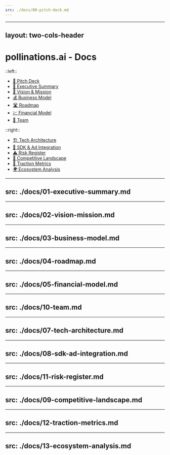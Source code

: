 ```yaml
---
src: ./docs/00-pitch-deck.md
---
```


---
layout: two-cols-header
---

# pollinations.ai - Docs

::left::

- [🎤 Pitch Deck](/00)
- [📑 Executive Summary](/11)
- [🔭 Vision & Mission](/12)
- [💰 Business Model](13)
- [🛣️ Roadmap](/14)
- [💹 Financial Model](15)
- [👥 Team](/16)
  
::right::

- [🏗️ Tech Architecture](/17)
- [🔌 SDK & Ad Integration](/18)
- [⚠️ Risk Register](/19)
- [🥊 Competitive Landscape](/20)
- [🚀 Traction Metrics](/21)
- [🌍 Ecosystem Analysis](/22)

---
src: ./docs/01-executive-summary.md
---

---
src: ./docs/02-vision-mission.md
---

---
src: ./docs/03-business-model.md
---

---
src: ./docs/04-roadmap.md
---

---
src: ./docs/05-financial-model.md
---

---
src: ./docs/10-team.md
---

---
src: ./docs/07-tech-architecture.md
---

---
src: ./docs/08-sdk-ad-integration.md
---

---
src: ./docs/11-risk-register.md
---

---
src: ./docs/09-competitive-landscape.md
---

---
src: ./docs/12-traction-metrics.md
---

---
src: ./docs/13-ecosystem-analysis.md
---